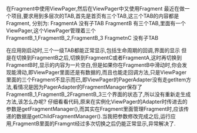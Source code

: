 在Fragment中使用ViewPager,然后在ViewPager中又使用Fragment
最近在做一个项目,要求用到多层次的TAB,首先是首页有三个TAB,这三个TAB的内容都是Fragment,
分别为:
FragmentA 没有子TAB
FragmentB 有三个TAB,里面有一个ViewPager,这个ViewPager管理着三个FragmentB_1,FragmentB_2,FragmentB_3
FragmetnC 没有子TAB

在应用刚启动时,三个一级TAB都能正常显示,包括生命周期的回调,界面的显示
但是在切换到FragmentB之后,切换到FragmentC或者FragmentA,这时再切换到FragmentB时,显示的内容为一片空白,但是如果你在FragmentB中滑动时,你会发现能滑动,即ViewPager里面还是有数据的,而且也能走回调方法,只是ViewPager里面的三个Fragment不显示而已,即ViewPager的PagerAdapter没有走getItem方法,看情况是因为PagerAdapter的FragmentManager保存了FragmentB_1,FragmentB_2FragmentB_3三个界面的状态了,所以没有重新走生成方法,该怎么办呢?
仔细看看代码,原来在实例化ViewPager的Adapter时传进去的参数是getFragmentManager(),而其实在Fragment里面管理Fragment时,应该传递的数据是getChildFragmentManager().当我把参数修改完成之后,运行应用,FragmentB里面的Framgnt经过多次切换之后仍能正常显示,异常解决了.